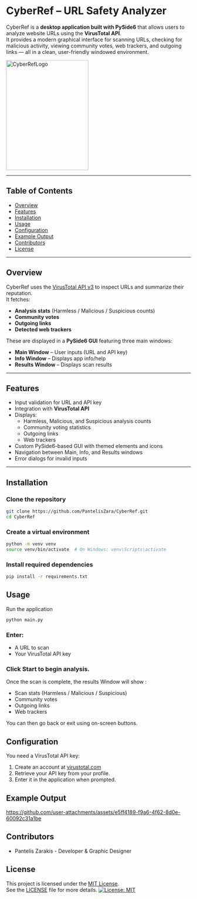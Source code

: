 #  CyberRef – URL Safety Analyzer

CyberRef is a **desktop application built with PySide6** that allows users to analyze website URLs using the **VirusTotal API**.  
It provides a modern graphical interface for scanning URLs, checking for malicious activity, viewing community votes, web trackers, and outgoing links — all in a clean, user-friendly windowed environment.

<img width="224" height="300" alt="CyberRefLogo" src="https://github.com/user-attachments/assets/3adfd06e-7ee7-400e-9512-5f415a8e7ab9" />

---

##  Table of Contents

- [Overview](#overview)
- [Features](#features)
- [Installation](#installation)
- [Usage](#usage)
- [Configuration](#configuration)
- [Example Output](#example-output)
- [Contributors](#contributors)
- [License](#license)

---

##  Overview

CyberRef uses the [VirusTotal API v3](https://developers.virustotal.com/reference/overview) to inspect URLs and summarize their reputation.  
It fetches:

- **Analysis stats** (Harmless / Malicious / Suspicious counts)
- **Community votes**
- **Outgoing links**
- **Detected web trackers**

These are displayed in a **PySide6 GUI** featuring three main windows:
- **Main Window** – User inputs (URL and API key)
- **Info Window** – Displays app info/help
- **Results Window** – Displays scan results

---

##  Features

- Input validation for URL and API key  
- Integration with **VirusTotal API**  
- Displays:
  - Harmless, Malicious, and Suspicious analysis counts
  - Community voting statistics
  - Outgoing links
  - Web trackers  
- Custom PySide6-based GUI with themed elements and icons
- Navigation between Main, Info, and Results windows
- Error dialogs for invalid inputs

---

##  Installation

###  Clone the repository
```bash
git clone https://github.com/PantelisZara/CyberRef.git
cd CyberRef
```
###  Create a virtual environment
```bash
python -m venv venv
source venv/bin/activate  # On Windows: venv\Scripts\activate
```
### Install required dependencies
```bash
pip install -r requirements.txt
```
## Usage
Run the application
```bash
python main.py
```
### Enter:

- A URL to scan
- Your VirusTotal API key

### Click Start to begin analysis.

Once the scan is complete, the results Window will show : 

- Scan stats (Harmless / Malicious / Suspicious)
- Community votes
- Outgoing links
- Web trackers
  
 You can then go back or exit using on-screen buttons.

 ## Configuration
 You need a VirusTotal API key:

1. Create an account at [virustotal.com](https://www.virustotal.com/gui/home/url)
2. Retrieve your API key from your profile.
3. Enter it in the application when prompted.

## Example Output


https://github.com/user-attachments/assets/e5ff4189-f9a6-4f62-8d0e-60092c31a1be



## Contributors
- Pantelis Zarakis - Developer & Graphic Designer

## License

This project is licensed under the [MIT License](./LICENSE).  
See the [LICENSE](./LICENSE) file for more details.
[![License: MIT](https://img.shields.io/badge/License-MIT-yellow.svg)](./LICENSE)
